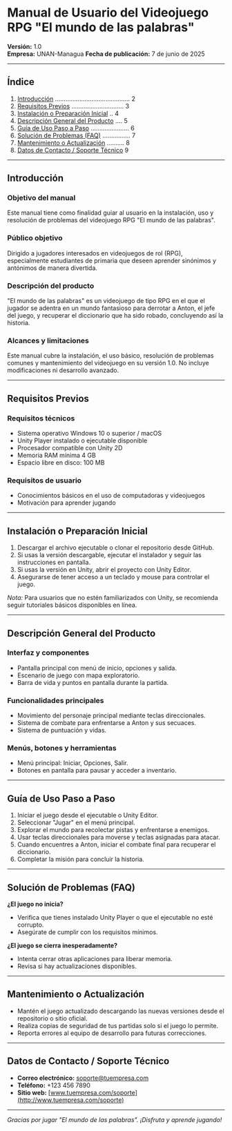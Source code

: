 # Manual de Usuario del Videojuego RPG "El mundo de las palabras"

**Versión:** 1.0  
**Empresa:** UNAN-Managua
**Fecha de publicación:** 7 de junio de 2025

---

## Índice

1. [Introducción](#introducción) ........................................... 2  
2. [Requisitos Previos](#requisitos-previos) .............................. 3  
3. [Instalación o Preparación Inicial](#instalación-o-preparación-inicial) .. 4  
4. [Descripción General del Producto](#descripción-general-del-producto) .... 5  
5. [Guía de Uso Paso a Paso](#guía-de-uso-paso-a-paso) ...................... 6  
6. [Solución de Problemas (FAQ)](#solución-de-problemas-faq) ................ 7  
7. [Mantenimiento o Actualización](#mantenimiento-o-actualización) .......... 8  
8. [Datos de Contacto / Soporte Técnico](#datos-de-contacto--soporte-técnico) 9  

---

## Introducción

### Objetivo del manual  
Este manual tiene como finalidad guiar al usuario en la instalación, uso y resolución de problemas del videojuego RPG "El mundo de las palabras".

### Público objetivo  
Dirigido a jugadores interesados en videojuegos de rol (RPG), especialmente estudiantes de primaria que deseen aprender sinónimos y antónimos de manera divertida.

### Descripción del producto  
"El mundo de las palabras" es un videojuego de tipo RPG en el que el jugador se adentra en un mundo fantasioso para derrotar a Anton, el jefe del juego, y recuperar el diccionario que ha sido robado, concluyendo así la historia.

### Alcances y limitaciones  
Este manual cubre la instalación, el uso básico, resolución de problemas comunes y mantenimiento del videojuego en su versión 1.0. No incluye modificaciones ni desarrollo avanzado.

---

## Requisitos Previos

### Requisitos técnicos  
- Sistema operativo Windows 10 o superior / macOS  
- Unity Player instalado o ejecutable disponible  
- Procesador compatible con Unity 2D  
- Memoria RAM mínima 4 GB  
- Espacio libre en disco: 100 MB

### Requisitos de usuario  
- Conocimientos básicos en el uso de computadoras y videojuegos  
- Motivación para aprender jugando

---

## Instalación o Preparación Inicial

1. Descargar el archivo ejecutable o clonar el repositorio desde GitHub.  
2. Si usas la versión descargable, ejecutar el instalador y seguir las instrucciones en pantalla.  
3. Si usas la versión en Unity, abrir el proyecto con Unity Editor.  
4. Asegurarse de tener acceso a un teclado y mouse para controlar el juego.  

*Nota:* Para usuarios que no estén familiarizados con Unity, se recomienda seguir tutoriales básicos disponibles en línea.

---

## Descripción General del Producto

### Interfaz y componentes  
- Pantalla principal con menú de inicio, opciones y salida.  
- Escenario de juego con mapa exploratorio.  
- Barra de vida y puntos en pantalla durante la partida.  

### Funcionalidades principales  
- Movimiento del personaje principal mediante teclas direccionales.  
- Sistema de combate para enfrentarse a Anton y sus secuaces.  
- Sistema de puntuación y vidas.

### Menús, botones y herramientas  
- Menú principal: Iniciar, Opciones, Salir.  
- Botones en pantalla para pausar y acceder a inventario.  

---

## Guía de Uso Paso a Paso

1. Iniciar el juego desde el ejecutable o Unity Editor.  
2. Seleccionar "Jugar" en el menú principal.  
3. Explorar el mundo para recolectar pistas y enfrentarse a enemigos.  
4. Usar teclas direccionales para moverse y teclas asignadas para atacar.  
5. Cuando encuentres a Anton, iniciar el combate final para recuperar el diccionario.  
6. Completar la misión para concluir la historia.


---

## Solución de Problemas (FAQ)

**¿El juego no inicia?**  
- Verifica que tienes instalado Unity Player o que el ejecutable no esté corrupto.  
- Asegúrate de cumplir con los requisitos mínimos.

**¿El juego se cierra inesperadamente?**  
- Intenta cerrar otras aplicaciones para liberar memoria.  
- Revisa si hay actualizaciones disponibles.

---

## Mantenimiento o Actualización

- Mantén el juego actualizado descargando las nuevas versiones desde el repositorio o sitio oficial.  
- Realiza copias de seguridad de tus partidas solo si el juego lo permite.  
- Reporta errores al equipo de desarrollo para futuras correcciones.

---

## Datos de Contacto / Soporte Técnico

- **Correo electrónico:** soporte@tuempresa.com  
- **Teléfono:** +123 456 7890  
- **Sitio web:** [www.tuempresa.com/soporte](http://www.tuempresa.com/soporte)  

---

*Gracias por jugar "El mundo de las palabras". ¡Disfruta y aprende jugando!*

